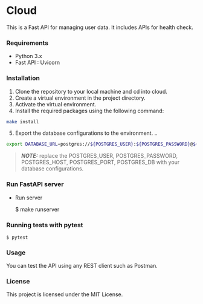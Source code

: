# Cloud

This is a Fast API for managing user data. It includes APIs for health check.



### Requirements
- Python 3.x
- Fast API : Uvicorn

### Installation
1. Clone the repository to your local machine and cd into cloud.
2. Create a virtual environment in the project directory.
3. Activate the virtual environment.
4. Install the required packages using the following command:
```bash
make install
```
5. Export the database configurations to the environment. ..
```bash
export DATABASE_URL=postgres://${POSTGRES_USER}:${POSTGRES_PASSWORD}@${POSTGRES_HOST}:${POSTGRES_PORT}/${POSTGRES_DB}
```
> **_NOTE:_**  replace the POSTGRES_USER, POSTGRES_PASSWORD, POSTGRES_HOST, POSTGRES_PORT, POSTGRES_DB with your database configurations.


### Run FastAPI server
- Run server

     $ make runserver

### Running tests with pytest

    $ pytest


### Usage

You can test the API using any REST client such as Postman.


### License
This project is licensed under the MIT License.
